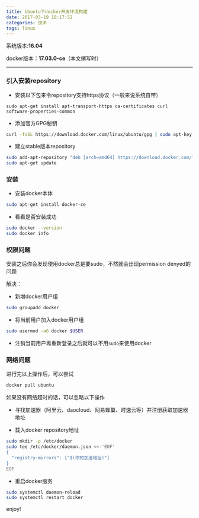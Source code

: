 ```yaml
---
title: Ubuntu下docker开发环境构建
date: 2017-03-19 18:17:52
categories: 技术
tags: linux
---
```


系统版本:**16.04**

docker版本：**17.03.0-ce**（本文撰写时）

---

### 引入安装repository

- 安装以下包来令repository支持https协议（一般来说系统自带）
```
sudo apt-get install apt-transport-https ca-certificates curl software-properties-common
```

<!--more-->

- 添加官方GPG秘钥
```bash
curl -fsSL https://download.docker.com/linux/ubuntu/gpg | sudo apt-key add -
```

- 建立stable版本repository
```bash
sudo add-apt-repository "deb [arch=amd64] https://download.docker.com/linux/ubuntu $(lsb_release -cs) stable"
sudo apt-get update
```
### 安装

- 安装docker本体
```bash
sudo apt-get install docker-ce
```

- 看看是否安装成功
```bash
sudo docker --version
sudo docker info
```

### 权限问题

安装之后你会发现使用docker总是要sudo，不然就会出现permission denyed的问题

解决：

- 新增docker用户组
```bash
sudo groupadd docker
```

- 将当前用户加入docker用户组
```bash
sudo usermod -aG docker $USER
```

- 注销当前用户再重新登录之后就可以不用```sudo```来使用docker


### 网络问题

进行完以上操作后，可以尝试
```bash
docker pull ubuntu
```
如果没有网络超时的话，可以忽略以下操作

- 寻找加速器（阿里云、daocloud、网易蜂巢、时速云等）并注册获取加速器地址

- 载入docker repository地址
```bash
sudo mkdir -p /etc/docker
sudo tee /etc/docker/daemon.json <<-'EOF'
{
  "registry-mirrors": ["$(你的加速地址)"]
}
EOF
```

- 重启docker服务
```bash
sudo systemctl daemon-reload
sudo systemctl restart docker
```

enjoy!